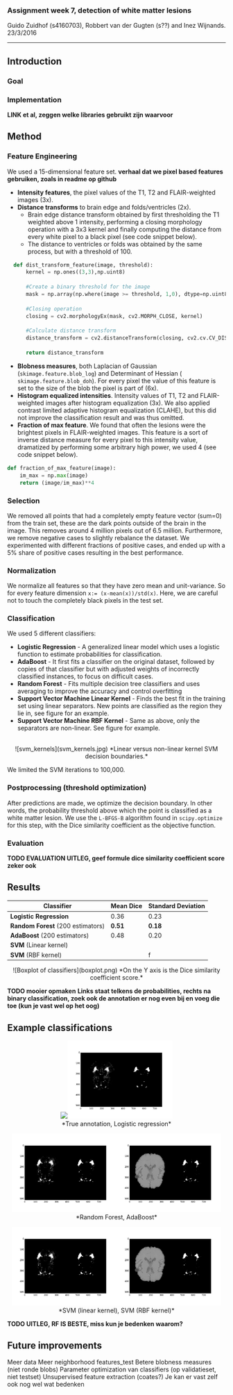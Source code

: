 

### Assignment week 7, detection of white matter lesions

Guido Zuidhof (s4160703), Robbert van der Gugten (s??) and Inez Wijnands.  
23/3/2016

----
## Introduction

### Goal

### Implementation
**LINK et al, zeggen welke libraries gebruikt zijn waarvoor**


## Method

### Feature Engineering
We used a 15-dimensional feature set. **verhaal dat we pixel based features gebruiken, zoals in readme op github**

* **Intensity features**, the pixel values of the T1, T2 and FLAIR-weighted images (3x).
* **Distance transforms** to brain edge and folds/ventricles (2x).
  * Brain edge distance transform obtained by first thresholding the T1 weighted above 1 intensity, performing a closing morphology operation with a 3x3 kernel and finally computing the distance from every white pixel to a black pixel (see code snippet below).
  * The distance to ventricles or folds was obtained by the same process, but with a threshold of 100.

```python
  def dist_transform_feature(image, threshold):
      kernel = np.ones((3,3),np.uint8)

      #Create a binary threshold for the image
      mask = np.array(np.where(image >= threshold, 1,0), dtype=np.uint8)

      #Closing operation
      closing = cv2.morphologyEx(mask, cv2.MORPH_CLOSE, kernel)

      #Calculate distance transform
      distance_transform = cv2.distanceTransform(closing, cv2.cv.CV_DIST_L2,5)

      return distance_transform

```
* **Blobness measures**, both Laplacian of Gaussian (`skimage.feature.blob_log`) and Determinant of Hessian ( `skimage.feature.blob_doh`). For every pixel the value of this feature is set to the size of the blob the pixel is part of (6x).
* **Histogram equalized intensities**. Intensity values of T1, T2 and FLAIR-weighted images after histogram equalization (3x). We also applied contrast limited adaptive histogram equalization (CLAHE), but this did not improve the classification result and was thus omitted.
* **Fraction of max feature**. We found that often the lesions were the brightest pixels in FLAIR-weighted images. This feature is a sort of inverse distance measure for every pixel to this intensity value, dramatized by performing some arbitrary high power, we used 4 (see code snippet below).  

```python
def fraction_of_max_feature(image):
    im_max = np.max(image)
    return (image/im_max)**4
```

### Selection
We removed all points that had a completely empty feature vector (sum=0) from the train set, these are the dark points outside of the brain in the image. This removes around 4 million pixels out of 6.5 million. Furthermore, we remove negative cases to slightly rebalance the dataset. We experimented with different fractions of positive cases, and ended up with a 5% share of positive cases resulting in the best performance.

### Normalization
We normalize all features so that they have zero mean and unit-variance. So for every feature dimension `x:= (x-mean(x))/std(x)`. Here, we are careful not to touch the completely black pixels in the test set.

### Classification
We used 5 different classifiers:

* **Logistic Regression** - A generalized linear model which uses a logistic function to estimate probabilities for classification.
* **AdaBoost** - It first fits a classifier on the original dataset, followed by copies of that classifier but with adjusted weights of incorrectly classified instances, to focus on difficult cases.
* **Random Forest** - Fits multiple decision tree classifiers and uses averaging to improve the accuracy and control overfitting
* **Support Vector Machine Linear Kernel** - Finds the best fit in the training set using linear separators. New points are classified as the region they lie in, see figure for an example.
* **Support Vector Machine RBF Kernel** - Same as above, only the separators are non-linear. See figure for example.  <br><br>
<p align="center">
  ![svm_kernels](svm_kernels.jpg)
  *Linear versus non-linear kernel SVM decision boundaries.*
</p>

We limited the SVM iterations to 100,000.

### Postprocessing (threshold optimization)
After predictions are made, we optimize the decision boundary. In other words, the probability threshold above which the point is classified as a white matter lesion. We use the `L-BFGS-B` algorithm found in `scipy.optimize` for this step, with the Dice similarity coefficient as the objective function.

### Evaluation
**TODO EVALUATION UITLEG, geef formule dice similarity coefficient score zeker ook**


## Results

| Classifier                         | Mean Dice | Standard Deviation |
|------------------------------------|-----------|--------------------|
| **Logistic Regression**            | 0.36      | 0.23               |
| **Random Forest** (200 estimators) | **0.51**      | **0.18**               |
| **AdaBoost** (200 estimators)      | 0.48      | 0.20               |
| **SVM** (Linear kernel)            |           |                    |
| **SVM** (RBF kernel)               |           |                f   |

<p align="center">
![Boxplot of classifiers](boxplot.png)
*On the Y axis is the Dice similarity coefficient score.*
</p>

**TODO mooier opmaken**
**Links staat telkens de probabilities, rechts na binary classification, zoek ook de annotation er nog even bij en voeg die toe (kun je vast wel op het oog)**
## Example classifications

<p align="center">
<img style="width:48%" src="true.png"></img><img style="width:48%" src="logreg.png"></img>
<br>
*True annotation, Logistic regression*
</p>


<p align="center">
<img style="width:48%" src="rf200.png"></img><img style="width:48%" src="ada200.png"></img>
<br>
*Random Forest, AdaBoost*
</p>

<p align="center">
<img style="width:48%" src="rf200.png"></img><img style="width:48%" src="ada200.png"></img>
<br>
*SVM (linear kernel), SVM (RBF kernel)*
</p>


**TODO UITLEG, RF IS BESTE, miss kun je bedenken waarom?**

## Future improvements
Meer data
Meer neighborhood features_test
Betere blobness measures (niet ronde blobs)
Parameter optimization van classifiers (op validatieset, niet testset)
Unsupervised feature extraction (coates?)
Je kan er vast zelf ook nog wel wat bedenken

